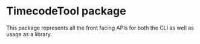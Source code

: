 # TimecodeTool package

This package represents all the front facing APIs for both the CLI as well as usage as a library.